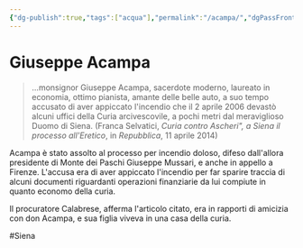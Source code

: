 ```yaml
---
{"dg-publish":true,"tags":["acqua"],"permalink":"/acampa/","dgPassFrontmatter":true}
---
```




# Giuseppe Acampa

>...monsignor Giuseppe Acampa, sacerdote moderno, laureato in economia, ottimo pianista, amante delle belle auto, a suo tempo accusato di aver appiccato l'incendio che il 2 aprile 2006 devastò alcuni uffici della Curia arcivescovile, a pochi metri dal meraviglioso Duomo di Siena.  (Franca Selvatici, _Curia contro Ascheri", a Siena il processo all'Eretico_, in _Repubblica_, 11 aprile 2014)

Acampa è stato assolto al processo per incendio doloso, difeso dall'allora presidente di Monte dei Paschi Giuseppe Mussari, e anche in appello a Firenze. L'accusa era di aver appiccato l'incendio per far sparire traccia di alcuni documenti riguardanti operazioni finanziarie da lui compiute in quanto economo della curia.

Il procuratore Calabrese, afferma l'articolo citato, era in rapporti di amicizia con don Acampa, e sua figlia viveva in una casa della curia.

#Siena 
